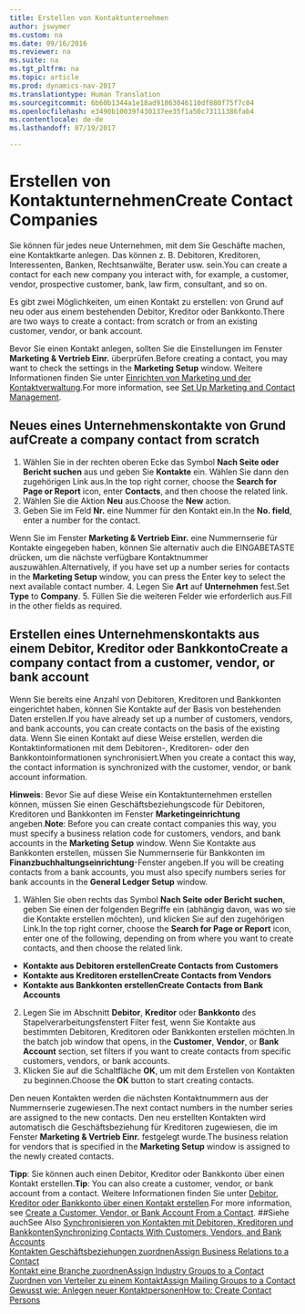 ```yaml
---
title: Erstellen von Kontaktunternehmen
author: jswymer
ms.custom: na
ms.date: 09/16/2016
ms.reviewer: na
ms.suite: na
ms.tgt_pltfrm: na
ms.topic: article
ms.prod: dynamics-nav-2017
ms.translationtype: Human Translation
ms.sourcegitcommit: 6b60b1344a1e18ad91863046110df880f75f7c04
ms.openlocfilehash: e3490b10039f430137ee35f1a50c73111386fab4
ms.contentlocale: de-de
ms.lasthandoff: 07/19/2017

---
```

# <a name="create-contact-companies"></a><span data-ttu-id="f17d8-102">Erstellen von Kontaktunternehmen</span><span class="sxs-lookup"><span data-stu-id="f17d8-102">Create Contact Companies</span></span>
<span data-ttu-id="f17d8-103">Sie können für jedes neue Unternehmen, mit dem Sie Geschäfte machen, eine Kontaktkarte anlegen. Das können z. B. Debitoren, Kreditoren, Interessenten, Banken, Rechtsanwälte, Berater usw. sein.</span><span class="sxs-lookup"><span data-stu-id="f17d8-103">You can create a contact for each new company you interact with, for example, a customer, vendor, prospective customer, bank, law firm, consultant, and so on.</span></span>

<span data-ttu-id="f17d8-104">Es gibt zwei Möglichkeiten, um einen Kontakt zu erstellen: von Grund auf neu oder aus einem bestehenden Debitor, Kreditor oder Bankkonto.</span><span class="sxs-lookup"><span data-stu-id="f17d8-104">There are two ways to create a contact: from scratch or from an existing customer, vendor, or bank account.</span></span>

<span data-ttu-id="f17d8-105">Bevor Sie einen Kontakt anlegen, sollten Sie die Einstellungen im Fenster **Marketing & Vertrieb Einr.** überprüfen.</span><span class="sxs-lookup"><span data-stu-id="f17d8-105">Before creating a contact, you may want to check the settings in the **Marketing Setup** window.</span></span> <span data-ttu-id="f17d8-106">Weitere Informationen finden Sie unter [Einrichten von Marketing und der Kontaktverwaltung](marketing-setup-marketing.md).</span><span class="sxs-lookup"><span data-stu-id="f17d8-106">For more information, see [Set Up Marketing and Contact Management](marketing-setup-marketing.md).</span></span>

## <a name="create-a-company-contact-from-scratch"></a><span data-ttu-id="f17d8-107">Neues eines Unternehmenskontakte von Grund auf</span><span class="sxs-lookup"><span data-stu-id="f17d8-107">Create a company contact from scratch</span></span>
1. <span data-ttu-id="f17d8-108">Wählen Sie in der rechten oberen Ecke das Symbol **Nach Seite oder Bericht suchen** aus und geben Sie **Kontakte** ein. Wählen Sie dann den zugehörigen Link aus.</span><span class="sxs-lookup"><span data-stu-id="f17d8-108">In the top right corner, choose the **Search for Page or Report** icon, enter **Contacts**, and then choose the related link.</span></span>
2. <span data-ttu-id="f17d8-109">Wählen Sie die Aktion **Neu** aus.</span><span class="sxs-lookup"><span data-stu-id="f17d8-109">Choose the **New** action.</span></span>
3. <span data-ttu-id="f17d8-110">Geben Sie im Feld **Nr.** eine Nummer für den Kontakt ein.</span><span class="sxs-lookup"><span data-stu-id="f17d8-110">In the **No. field**, enter a number for the contact.</span></span>

  <span data-ttu-id="f17d8-111">Wenn Sie im Fenster **Marketing & Vertrieb Einr.** eine Nummernserie für Kontakte eingegeben haben, können Sie alternativ auch die EINGABETASTE drücken, um die nächste verfügbare Kontaktnummer auszuwählen.</span><span class="sxs-lookup"><span data-stu-id="f17d8-111">Alternatively, if you have set up a number series for contacts in the **Marketing Setup** window, you can press the Enter key to select the next available contact number.</span></span>
4. <span data-ttu-id="f17d8-112">Legen Sie **Art** auf **Unternehmen** fest.</span><span class="sxs-lookup"><span data-stu-id="f17d8-112">Set **Type** to **Company**.</span></span>
5. <span data-ttu-id="f17d8-113">Füllen Sie die weiteren Felder wie erforderlich aus.</span><span class="sxs-lookup"><span data-stu-id="f17d8-113">Fill in the other fields as required.</span></span>

## <a name="create-a-company-contact-from-a-customer-vendor-or-bank-account"></a><span data-ttu-id="f17d8-114">Erstellen eines Unternehmenskontakts aus einem Debitor, Kreditor oder Bankkonto</span><span class="sxs-lookup"><span data-stu-id="f17d8-114">Create a company contact from a customer, vendor, or bank account</span></span>
<span data-ttu-id="f17d8-115">Wenn Sie bereits eine Anzahl von Debitoren, Kreditoren und Bankkonten eingerichtet haben, können Sie Kontakte auf der Basis von bestehenden Daten erstellen.</span><span class="sxs-lookup"><span data-stu-id="f17d8-115">If you have already set up a number of customers, vendors, and bank accounts, you can create contacts on the basis of the existing data.</span></span> <span data-ttu-id="f17d8-116">Wenn Sie einen Kontakt auf diese Weise erstellen, werden die Kontaktinformationen mit dem Debitoren-, Kreditoren- oder den Bankkontoinformationen synchronisiert.</span><span class="sxs-lookup"><span data-stu-id="f17d8-116">When you create a contact this way, the contact information is synchronized with the customer, vendor, or bank account information.</span></span>

<span data-ttu-id="f17d8-117">**Hinweis**: Bevor Sie auf diese Weise ein Kontaktunternehmen erstellen können, müssen Sie einen Geschäftsbeziehungscode für Debitoren, Kreditoren und Bankkonten im Fenster **Marketingeinrichtung** angeben.</span><span class="sxs-lookup"><span data-stu-id="f17d8-117">**Note**: Before you can create contact companies this way, you must specify a business relation code for customers, vendors, and bank accounts in the **Marketing Setup** window.</span></span> <span data-ttu-id="f17d8-118">Wenn Sie Kontakte aus Bankkonten erstellen, müssen Sie Nummernserie für Bankkonten im **Finanzbuchhaltungseinrichtung**-Fenster angeben.</span><span class="sxs-lookup"><span data-stu-id="f17d8-118">If you will be creating contacts from a bank accounts, you must also specify numbers series for bank accounts in the **General Ledger Setup** window.</span></span>

1. <span data-ttu-id="f17d8-119">Wählen Sie oben rechts das Symbol **Nach Seite oder Bericht suchen**, geben Sie einen der folgenden Begriffe ein (abhängig davon, was wo sie die Kontakte erstellen möchten), und klicken Sie auf den zugehörigen Link.</span><span class="sxs-lookup"><span data-stu-id="f17d8-119">In the top right corner, choose the **Search for Page or Report** icon, enter one of the following, depending on from where you want to create contacts, and then choose the related link.</span></span>
  * <span data-ttu-id="f17d8-120">**Kontakte aus Debitoren erstellen**</span><span class="sxs-lookup"><span data-stu-id="f17d8-120">**Create Contacts from Customers**</span></span>
  * <span data-ttu-id="f17d8-121">**Kontakte aus Kreditoren erstellen**</span><span class="sxs-lookup"><span data-stu-id="f17d8-121">**Create Contacts from Vendors**</span></span>
  * <span data-ttu-id="f17d8-122">**Kontakte aus Bankkonten erstellen**</span><span class="sxs-lookup"><span data-stu-id="f17d8-122">**Create Contacts from Bank Accounts**</span></span>
2. <span data-ttu-id="f17d8-123">Legen Sie im Abschnitt **Debitor**, **Kreditor** oder **Bankkonto** des Stapelverarbeitungsfenstert Filter fest, wenn Sie Kontakte aus bestimmten Debitoren, Kreditoren oder Bankkonten erstellen möchten.</span><span class="sxs-lookup"><span data-stu-id="f17d8-123">In the batch job window that opens, in the **Customer**, **Vendor**, or **Bank Account** section, set filters if you want to create contacts from specific customers, vendors, or bank accounts.</span></span>
3. <span data-ttu-id="f17d8-124">Klicken Sie auf die Schaltfläche **OK**, um mit dem Erstellen von Kontakten zu beginnen.</span><span class="sxs-lookup"><span data-stu-id="f17d8-124">Choose the **OK** button to start creating contacts.</span></span>

  <span data-ttu-id="f17d8-125">Den neuen Kontakten werden die nächsten Kontaktnummern aus der Nummernserie zugewiesen.</span><span class="sxs-lookup"><span data-stu-id="f17d8-125">The next contact numbers in the number series are assigned to the new contacts.</span></span> <span data-ttu-id="f17d8-126">Den neu erstellten Kontakten wird automatisch die Geschäftsbeziehung für Kreditoren zugewiesen, die im Fenster **Marketing & Vertrieb Einr.** festgelegt wurde.</span><span class="sxs-lookup"><span data-stu-id="f17d8-126">The business relation for vendors that is specified in the **Marketing Setup** window is assigned to the newly created contacts.</span></span>

<span data-ttu-id="f17d8-127">**Tipp**: Sie können auch einen Debitor, Kreditor oder Bankkonto über einen Kontakt erstellen.</span><span class="sxs-lookup"><span data-stu-id="f17d8-127">**Tip**: You can also create a customer, vendor, or bank account from a contact.</span></span> <span data-ttu-id="f17d8-128">Weitere Informationen finden Sie unter [Debitor, Kreditor oder Bankkonto über einen Kontakt erstellen](marketing-how-create-contacts-new-customers-vendors-bank-accounts.md).</span><span class="sxs-lookup"><span data-stu-id="f17d8-128">For more information, see [Create a Customer, Vendor, or Bank Account From a Contact](marketing-how-create-contacts-new-customers-vendors-bank-accounts.md).</span></span>
##<a name="see-also"></a><span data-ttu-id="f17d8-129">Siehe auch</span><span class="sxs-lookup"><span data-stu-id="f17d8-129">See Also</span></span>
[<span data-ttu-id="f17d8-130">Synchronisieren von Kontakten mit Debitoren, Kreditoren und Bankkonten</span><span class="sxs-lookup"><span data-stu-id="f17d8-130">Synchronizing Contacts With Customers, Vendors, and Bank Accounts</span></span>](marketing-synchronize-contacts-customers-vendors-bank-accounts.md)  
[<span data-ttu-id="f17d8-131">Kontakten Geschäftsbeziehungen zuordnen</span><span class="sxs-lookup"><span data-stu-id="f17d8-131">Assign Business Relations to a Contact</span></span>](marketing-business-relations.md#assign-business-relations-to-a-contact)  
[<span data-ttu-id="f17d8-132">Kontakt eine Branche zuordnen</span><span class="sxs-lookup"><span data-stu-id="f17d8-132">Assign Industry Groups to a Contact</span></span>](marketing-industry-groups.md#assign-industry-groups-to-a-contact)  
[<span data-ttu-id="f17d8-133">Zuordnen von Verteiler zu einem Kontakt</span><span class="sxs-lookup"><span data-stu-id="f17d8-133">Assign Mailing Groups to a Contact</span></span>](marketing-mailing-groups.md#assign-mailing-groups-to-a-contact)  
[<span data-ttu-id="f17d8-134">Gewusst wie: Anlegen neuer Kontaktpersonen</span><span class="sxs-lookup"><span data-stu-id="f17d8-134">How to: Create Contact Persons</span></span>](marketing-create-contact-persons.md)  

